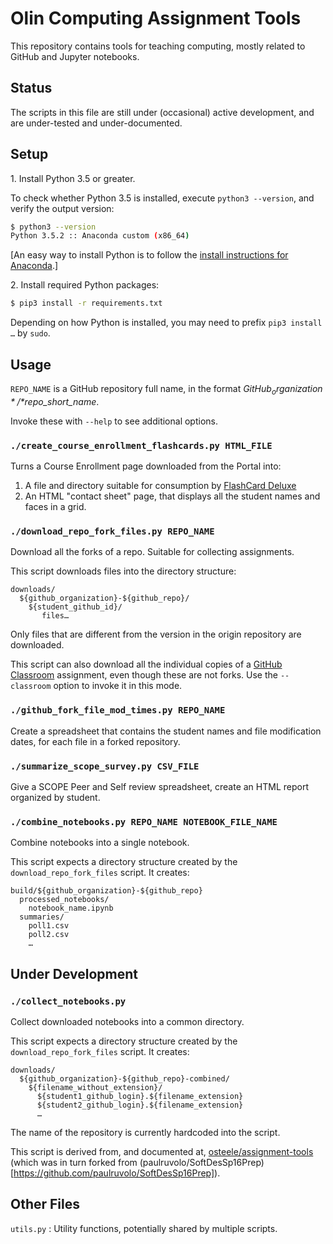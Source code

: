 # Olin Computing Assignment Tools

This repository contains tools for teaching computing, mostly related to GitHub and Jupyter notebooks.

## Status

The scripts in this file are still under (occasional) active development, and are under-tested and under-documented.

## Setup

1\. Install Python 3.5 or greater.

To check whether Python 3.5 is installed, execute `python3 --version`, and verify the output version:

``` bash
$ python3 --version
Python 3.5.2 :: Anaconda custom (x86_64)
```

[An easy way to install Python is to follow the [install instructions for Anaconda](https://docs.continuum.io/anaconda/install).]

2\. Install required Python packages:

``` bash
$ pip3 install -r requirements.txt
```

Depending on how Python is installed, you may need to prefix `pip3 install …` by `sudo`.


## Usage

`REPO_NAME` is a GitHub repository full name, in the format *$GitHub_organization*/*$repo_short_name*.

Invoke these with `--help` to see additional options.

### `./create_course_enrollment_flashcards.py HTML_FILE`

Turns a Course Enrollment page downloaded from the Portal into:

1. A file and directory suitable for consumption by [FlashCard Deluxe](http://orangeorapple.com/Flashcards/)
2. An HTML "contact sheet" page, that displays all the student names and faces in a grid.

### `./download_repo_fork_files.py REPO_NAME`

Download all the forks of a repo. Suitable for collecting assignments.

This script downloads files into the directory structure:

```
downloads/
  ${github_organization}-${github_repo}/
    ${student_github_id}/
       files…
```

Only files that are different from the version in the origin repository are downloaded.

This script can also download all the individual copies of a [GitHub Classroom](https://classroom.github.com) assignment, even though these are not forks. Use the `--classroom` option to invoke it in this mode.

### `./github_fork_file_mod_times.py REPO_NAME`

Create a spreadsheet that contains the student names and file modification dates, for each file in a forked repository.

### `./summarize_scope_survey.py CSV_FILE`

Give a SCOPE Peer and Self review spreadsheet, create an HTML report organized by student.

### `./combine_notebooks.py REPO_NAME NOTEBOOK_FILE_NAME`

Combine notebooks into a single notebook.

This script expects a directory structure created by the `download_repo_fork_files` script. It creates:

```
build/${github_organization}-${github_repo}
  processed_notebooks/
    notebook_name.ipynb
  summaries/
    poll1.csv
    poll2.csv
    …
```

## Under Development

### `./collect_notebooks.py`

Collect downloaded notebooks into a common directory.

This script expects a directory structure created by the `download_repo_fork_files` script. It creates:

```
downloads/
  ${github_organization}-${github_repo}-combined/
    ${filename_without_extension}/
      ${student1_github_login}.${filename_extension}
      ${student2_github_login}.${filename_extension}
      …
```

The name of the repository is currently hardcoded into the script.


This script is derived from,
and documented at, [osteele/assignment-tools](https://github.com/osteele/assignment-tools) (which was in turn forked from (paulruvolo/SoftDesSp16Prep)[https://github.com/paulruvolo/SoftDesSp16Prep]).


## Other Files

`utils.py`
: Utility functions, potentially shared by multiple scripts.
